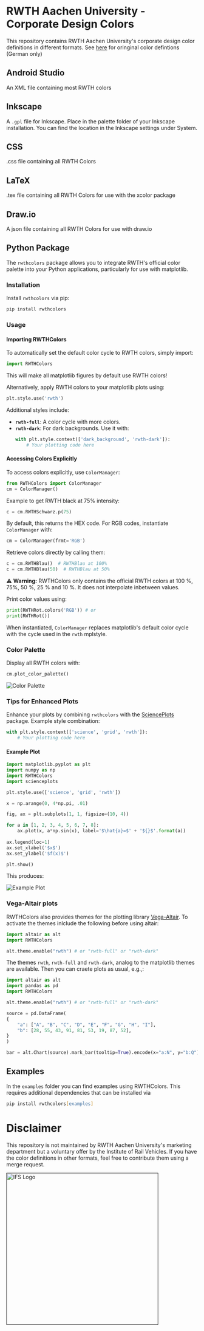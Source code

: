 # RWTH Aachen University - Corporate Design Colors

This repository contains RWTH Aachen University's corporate design color definitions in different formats.
See [here](https://www9.rwth-aachen.de/global/show_document.asp?id=aaaaaaaaaadpbhq) for oringinal color defintions (German only)

## Android Studio
An XML file containing most RWTH colors

## Inkscape
A `.gpl` file for Inkscape. Place in the palette folder of your Inkscape installation. You can find the location in the Inkscape settings under System.

## CSS
.css file containing all RWTH Colors

## LaTeX
.tex file containing all RWTH Colors for use with the xcolor package

## Draw.io
A json file containing all RWTH Colors for use with draw.io

## Python Package
The `rwthcolors` package allows you to integrate RWTH's official color palette into your Python applications, particularly for use with matplotlib.

### Installation

Install `rwthcolors` via pip:

```zsh
pip install rwthcolors
```

### Usage

#### Importing RWTHColors

To automatically set the default color cycle to RWTH colors, simply import:

```python
import RWTHColors
```
This will make all matplotlib figures by default use RWTH colors!

Alternatively, apply RWTH colors to your matplotlib plots using:

```python
plt.style.use('rwth')
```

Additional styles include:
- **`rwth-full`**: A color cycle with more colors.
- **`rwth-dark`**: For dark backgrounds. Use it with:
  ```python
  with plt.style.context(['dark_background', 'rwth-dark']):
      # Your plotting code here
  ```

#### Accessing Colors Explicitly

To access colors explicitly, use `ColorManager`:

```python
from RWTHColors import ColorManager
cm = ColorManager()
```

Example to get RWTH black at 75% intensity:

```python
c = cm.RWTHSchwarz.p(75)
```

By default, this returns the HEX code. For RGB codes, instantiate `ColorManager` with:

```python
cm = ColorManager(frmt='RGB')
```

Retrieve colors directly by calling them:

```python
c = cm.RWTHBlau()  # RWTHBlau at 100%
c = cm.RWTHBlau(50)  # RWTHBlau at 50%
```
⚠️ **Warning:** RWTHColors only contains the official RWTH colors at 100 %, 75%, 50 %, 25 % and 10 %. It does not interpolate inbetween values.

Print color values using:

```python
print(RWTHRot.colors('RGB')) # or
print(RWTHRot())
```

When instantiated, `ColorManager` replaces matplotlib's default color cycle with the cycle used in the `rwth` mplstyle.

### Color Palette

Display all RWTH colors with:

```python
cm.plot_color_palette()
```

![Color Palette](Python/rwth-colors/tests/output/palette.png)

### Tips for Enhanced Plots

Enhance your plots by combining `rwthcolors` with the [SciencePlots](https://github.com/garrettj403/SciencePlots) package. Example style combination:

```python
with plt.style.context(['science', 'grid', 'rwth']):
    # Your plotting code here
```

#### Example Plot

```python
import matplotlib.pyplot as plt
import numpy as np
import RWTHColors
import scienceplots

plt.style.use(['science', 'grid', 'rwth'])

x = np.arange(0, 4*np.pi, .01)

fig, ax = plt.subplots(1, 1, figsize=(10, 4))

for a in [1, 2, 3, 4, 5, 6, 7, 8]:
    ax.plot(x, a*np.sin(x), label='$\hat{a}=$' + '${}$'.format(a))
    
ax.legend(loc=1)
ax.set_xlabel('$x$')
ax.set_ylabel('$f(x)$')

plt.show()
```

This produces:

![Example Plot](Python/rwth-colors/tests/output/plot.png)

### Vega-Altair plots
RWTHColors also provides themes for the plotting library [Vega-Altair](https://altair-viz.github.io/). To activate the themes inlclude the following before using altair:

```python
import altair as alt
import RWTHColors

alt.theme.enable("rwth") # or "rwth-full" or "rwth-dark"
```

The themes `rwth`, `rwth-full` and `rwth-dark`, analog to the matplotlib themes are available. Then you can craete plots as usual, e.g.,:

```python
import altair as alt
import pandas as pd
import RWTHColors

alt.theme.enable("rwth") # or "rwth-full" or "rwth-dark"

source = pd.DataFrame(
{
    "a": ["A", "B", "C", "D", "E", "F", "G", "H", "I"],
    "b": [28, 55, 43, 91, 81, 53, 19, 87, 52],
}
)

bar = alt.Chart(source).mark_bar(tooltip=True).encode(x="a:N", y="b:Q").properties(title='Bar Chart')

```

## Examples
In the `examples` folder you can find examples using RWTHColors.
This requires additional dependencies that can be installed via
```zsh
pip install rwthcolors[examples]
```

<!-- CONTACT -->
# Disclaimer

This repository is not maintained by RWTH Aachen University's marketing department but a voluntary offer by the Institute of Rail Vehicles.
If you have the color definitions in other formats, feel free to contribute them using a merge request.

<div>  
<a href="">
    <img src="http://www.ifs.rwth-aachen.de/fileadmin/images/rwth_ifs_de_rgb.png" alt="IFS Logo" width="400">
  </a>
</div>

